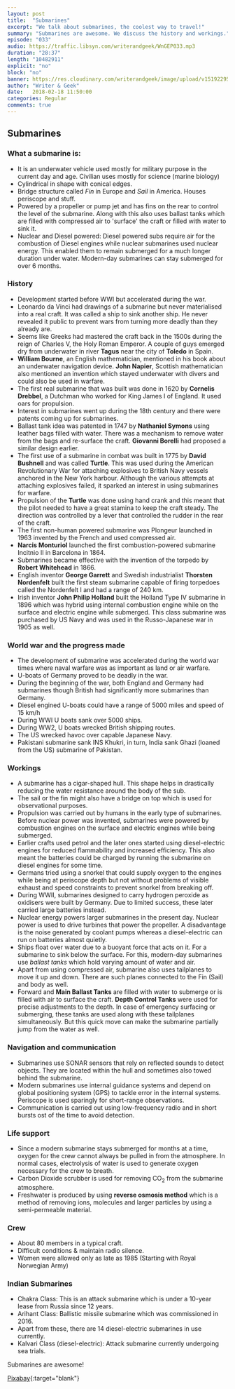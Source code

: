 ```yaml
---
layout: post
title:  "Submarines"
excerpt: "We talk about submarines, the coolest way to travel!"
summary: "Submarines are awesome. We discuss the history and workings."
episode: "033"
audio: https://traffic.libsyn.com/writerandgeek/WnGEP033.mp3
duration: "28:37"
length: "10482911"
explicit: "no"
block: "no"
banner: https://res.cloudinary.com/writerandgeek/image/upload/v1519229584/sub.jpg
author: "Writer & Geek"
date:   2018-02-18 11:50:00
categories: Regular
comments: true
---
```

## Submarines
### What a submarine is:
-   It is an underwater vehicle used mostly for military purpose in the current day and age. Civilian uses mostly for science (marine biology)
- Cylindrical in shape with conical edges.
- Bridge structure called _Fin_ in Europe and _Sail_ in America. Houses periscope and stuff.
- Powered by a propeller or pump jet and has fins on the rear to control the level of the submarine. Along with this also uses ballast tanks which are filled with compressed air to 'surface' the craft or filled with water to sink it.
- Nuclear and Diesel powered: Diesel powered subs require air for the combustion of Diesel engines while nuclear submarines used nuclear energy. This enabled them to remain submerged for a much longer duration under water. Modern-day submarines can stay submerged for over 6 months.

### History
- Development started before WWI but accelerated during the war.
- Leonardo da Vinci had drawings of a submarine but never materialised into a real craft. It was called a ship to sink another ship. He never revealed it public to prevent wars from turning more deadly than they already are.
- Seems like Greeks had mastered the craft back in the 1500s during the reign of Charles V, the Holy Roman Emperor. A couple of guys emerged dry from underwater in river **Tagus** near the city of **Toledo** in Spain.
- **William Bourne**, an English mathematician, mentioned in his book about an underwater navigation device. **John Napier**, Scottish mathematician also mentioned an invention which stayed underwater with divers and could also be used in warfare.
- The first real submarine that was built was done in 1620 by **Cornelis Drebbel**, a Dutchman who worked for King James I of England. It used oars for propulsion.
- Interest in submarines went up during the 18th century and there were patents coming up for submarines.
- Ballast tank idea was patented in 1747 by **Nathaniel Symons** using leather bags filled with water. There was a mechanism to remove water from the bags and re-surface the craft. **Giovanni Borelli** had proposed a similar design earlier.
- The first use of a submarine in combat was built in 1775 by **David Bushnell** and was called **Turtle**. This was used during the American Revolutionary War for attaching explosives to British Navy vessels anchored in the New York harbour. Although the various attempts at attaching explosives failed, it sparked an interest in using submarines for warfare.
- Propulsion of the **Turtle** was done using hand crank and this meant that the pilot needed to have a great stamina to keep the craft steady. The direction was controlled by a lever that controlled the rudder in the rear of the craft.
- The first non-human powered submarine was Plongeur launched in 1963 invented by the French and used compressed air.
- **Narcis Monturiol** launched the first combustion-powered submarine Incitnio II in Barcelona in 1864.
- Submarines became effective with the invention of the torpedo by **Robert Whitehead** in 1866.
- English inventor **George Garrett** and Swedish industrialist **Thorsten Nordenfelt** built the first steam submarine capable of firing torpedoes called the Nordenfelt I and had a range of 240 km.
- Irish inventor **John Philip Holland** built the Holland Type IV submarine in 1896 which was hybrid using internal combustion engine while on the surface and electric engine while submerged. This class submarine was purchased by US Navy and was used in the Russo-Japanese war in 1905 as well.

### World war and the progress made
- The development of submarine was accelerated during the world war times where naval warfare was as important as land or air warfare.
- U-boats of Germany proved to be deadly in the war.
- During the beginning of the war, both England and Germany had submarines though British had significantly more submarines than Germany.
- Diesel engined U-boats could have a range of 5000 miles and speed of 15 km/h
- During WWI U boats sank over 5000 ships.
- During WW2, U boats wrecked British shipping routes.
- The US wrecked havoc over capable Japanese Navy.
- Pakistani submarine sank INS Khukri, in turn, India sank Ghazi (loaned from the US) submarine of Pakistan.   

### Workings 
- A submarine has a cigar-shaped hull. This shape helps in drastically reducing the water resistance around the body of the sub.
- The sail or the fin might also have a bridge on top which is used for observational purposes.
- Propulsion was carried out by humans in the early type of submarines. Before nuclear power was invented, submarines were powered by combustion engines on the surface and electric engines while being submerged.
- Earlier crafts used petrol and the later ones started using diesel-electric engines for reduced flammability and increased efficiency. This also meant the batteries could be charged by running the submarine on diesel engines for some time.
- Germans tried using a snorkel that could supply oxygen to the engines while being at periscope depth but not without problems of visible exhaust and speed constraints to prevent snorkel from breaking off.
- During WWII, submarines designed to carry hydrogen peroxide as oxidisers were built by Germany. Due to limited success, these later carried large batteries instead.
- Nuclear energy powers larger submarines in the present day. Nuclear power is used to drive turbines that power the propeller. A disadvantage is the noise generated by coolant pumps whereas a diesel-electric can run on batteries almost quietly.
- Ships float over water due to a buoyant force that acts on it. For a submarine to sink below the surface. For this, modern-day submarines use _ballast tanks_ which hold varying amount of water and air.
- Apart from using compressed air, submarine also uses tailplanes to move it up and down. There are such planes connected to the Fin (Sail) and body as well.
- Forward and **Main Ballast Tanks** are filled with water to submerge or is filled with air to surface the craft. **Depth Control Tanks** were used for precise adjustments to the depth. In case of emergency surfacing or submerging, these tanks are used along with these tailplanes simultaneously. But this quick move can make the submarine partially jump from the water as well.

### Navigation and communication
- Submarines use SONAR sensors that rely on reflected sounds to detect objects. They are located within the hull and sometimes also towed behind the submarine. 
- Modern submarines use internal guidance systems and depend on global positioning system (GPS) to tackle error in the internal systems. Periscope is used sparingly for short-range observations.
- Communication is carried out using low-frequency radio and in short bursts ost of the time to avoid detection.

### Life support
- Since a modern submarine stays submerged for months at a time, oxygen for the crew cannot always be pulled in from the atmosphere. In normal cases, electrolysis of water is used to generate oxygen necessary for the crew to breath.
- Carbon Dioxide scrubber is used for removing CO<sub>2</sub> from the submarine atmosphere. 
- Freshwater is produced by using **reverse osmosis method** which is a method of removing ions, molecules and larger particles by using a semi-permeable material.

### Crew
- About 80 members in a typical craft.
- Difficult conditions & maintain radio silence.
- Women were allowed only as late as 1985 (Starting with Royal Norwegian Army)

### Indian Submarines
- Chakra Class: This is an attack submarine which is under a 10-year lease from Russia since 12 years.
- Arihant Class: Ballistic missile submarine which was commissioned in 2016. 
- Apart from these, there are 14 diesel-electric submarines in use currently.
- Kalvari Class (diesel-electric): Attack submarine currently undergoing sea trials.

Submarines are awesome!

[Pixabay](https://pixabay.com/en/submarine-boat-sea-ocean-water-168884/){:target="blank"}
